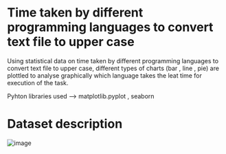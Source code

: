 # Time taken by different programming languages to convert text file to upper case

Using statistical data on time taken by different programming languages to convert text file to upper case, different types of charts (bar , line , pie) are plottled to analyse graphically which language takes the leat time for execution of the task.

Pyhton libraries used --> matplotlib.pyplot , seaborn

# Dataset description

![image](https://github.com/priyaa2929/Time-taken-by-different-programming-languages-to-convert-text-file-to-upper-case/assets/130492957/88700535-c845-4c28-b798-d2dcdaa5ed0d)

